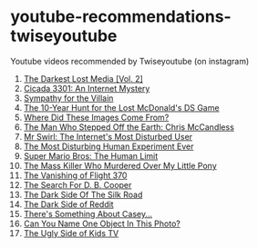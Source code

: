 # youtube-recommendations-twiseyoutube

Youtube videos recommended by Twiseyoutube (on instagram)

1. [The Darkest Lost Media [Vol. 2]](https://www.youtube.com/watch?v=lAguD4gBmSI)
2. [Cicada 3301: An Internet Mystery](https://www.youtube.com/watch?v=I2O7blSSzpI)
3. [Sympathy for the Villain](https://www.youtube.com/watch?v=YzfUj-m2I6I)
4. [The 10-Year Hunt for the Lost McDonald's DS Game](https://www.youtube.com/watch?v=-e6xOBCAVvA)
5. [Where Did These Images Come From?](https://www.youtube.com/watch?v=ZcvW2qeuKYk)
6. [The Man Who Stepped Off the Earth: Chris McCandless](https://www.youtube.com/watch?v=FaqHyMOxqiw)
7. [Mr Swirl: The Internet's Most Disturbed User](https://www.youtube.com/watch?v=bdo_max_rR4)
8. [The Most Disturbing Human Experiment Ever](https://www.youtube.com/watch?v=xRwCNiWuUpQ)
9. [Super Mario Bros: The Human Limit](https://www.youtube.com/watch?v=7rIJNT7dCmE)
10. [The Mass Killer Who Murdered Over My Little Pony](https://www.youtube.com/watch?v=n-abxgFv1bU)
11. [The Vanishing of Flight 370](https://www.youtube.com/watch?v=kd2KEHvK-q8)
12. [The Search For D. B. Cooper](https://www.youtube.com/watch?v=CbUjuwhQPKs)
13. [The Dark Side Of The Silk Road](https://www.youtube.com/watch?v=GpMP6Nh3FvU)
14. [The Dark Side of Reddit](https://www.youtube.com/watch?v=K1MU5ysyPiI)
15. [There's Something About Casey...](https://www.youtube.com/watch?v=eJt_afGN3IQ)
16. [Can You Name One Object In This Photo?](https://www.youtube.com/watch?v=0F7XBwFwA-M)
17. [The Ugly Side of Kids TV](https://www.youtube.com/watch?v=cCyiEWtee_c)
